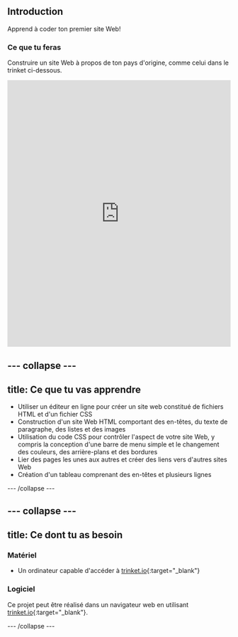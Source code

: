 ## Introduction

Apprend à coder ton premier site Web!

### Ce que tu feras

Construire un site Web à propos de ton pays d'origine, comme celui dans le trinket ci-dessous.

<div class="scratch-preview">
  <iframe src="https://trinket.io/embed/html/8d5e6e8aad" width="100%" height="600" frameborder="0" marginwidth="0" marginheight="0" allowfullscreen></iframe>
</div>

## \--- collapse \---

## title: Ce que tu vas apprendre

+ Utiliser un éditeur en ligne pour créer un site web constitué de fichiers HTML et d'un fichier CSS
+ Construction d'un site Web HTML comportant des en-têtes, du texte de paragraphe, des listes et des images
+ Utilisation du code CSS pour contrôler l'aspect de votre site Web, y compris la conception d'une barre de menu simple et le changement des couleurs, des arrière-plans et des bordures
+ Lier des pages les unes aux autres et créer des liens vers d'autres sites Web
+ Création d'un tableau comprenant des en-têtes et plusieurs lignes

\--- /collapse \---

## \--- collapse \---

## title: Ce dont tu as besoin

### Matériel

+ Un ordinateur capable d'accéder à [trinket.io](https://trinket.io){:target="_blank"}

### Logiciel

Ce projet peut être réalisé dans un navigateur web en utilisant [trinket.io](https://trinket.io){:target="_blank"}.

\--- /collapse \---
